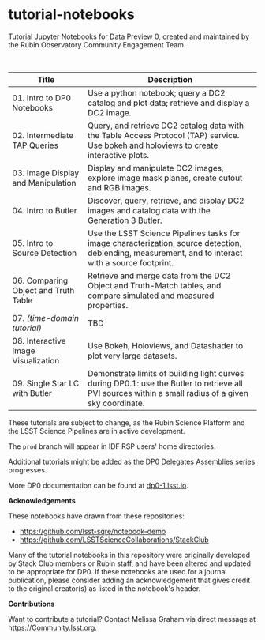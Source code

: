 # tutorial-notebooks
Tutorial Jupyter Notebooks for Data Preview 0, created and maintained by the Rubin Observatory Community Engagement Team.

<br>

| Title  | Description  |
|---|---|
| 01. Intro to DP0 Notebooks | Use a python notebook; query a DC2 catalog and plot data; retrieve and display a DC2 image. |
| 02. Intermediate TAP Queries | Query, and retrieve DC2 catalog data with the Table Access Protocol (TAP) service. Use bokeh and holoviews to create interactive plots. |
| 03. Image Display and Manipulation | Display and manipulate DC2 images, explore image mask planes, create cutout and RGB images. |
| 04. Intro to Butler | Discover, query, retrieve, and display DC2 images and catalog data with the Generation 3 Butler. |
| 05. Intro to Source Detection | Use the LSST Science Pipelines tasks for image characterization, source detection, deblending, measurement, and to interact with a source footprint. |
| 06. Comparing Object and Truth Table | Retrieve and merge data from the DC2 Object and Truth-Match tables, and compare simulated and measured properties. |
| 07. *(time-domain tutorial)* | TBD |
| 08. Interactive Image Visualization | Use Bokeh, Holoviews, and Datashader to plot very large datasets. |
| 09. Single Star LC with Butler | Demonstrate limits of building light curves during DP0.1: use the Butler to retrieve all PVI sources within a small radius of a given sky coordinate. 

These tutorials are subject to change, as the Rubin Science Platform and the LSST Science Pipelines are in active development.

The `prod` branch will appear in IDF RSP users' home directories.

Additional tutorials might be added as the [DP0 Delegates Assemblies](https://dp0-1.lsst.io/dp0-delegate-resources/index.html) series progresses.

More DP0 documentation can be found at [dp0-1.lsst.io](https://dp0-1.lsst.io).

**Acknowledgements**

These notebooks have drawn from these repositories:
 - https://github.com/lsst-sqre/notebook-demo
 - https://github.com/LSSTScienceCollaborations/StackClub

Many of the tutorial notebooks in this repository were originally developed by Stack Club members or Rubin staff, and have been altered and updated to be appropriate for DP0.
If these notebooks are used for a journal publication, please consider adding an acknowledgement that gives credit to the original creator(s) as listed in the notebook's header.

**Contributions**

Want to contribute a tutorial? Contact Melissa Graham via direct message at https://Community.lsst.org.
